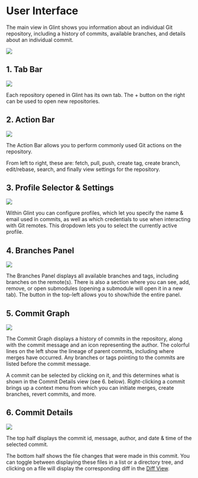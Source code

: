 # User Interface
The main view in Glint shows you information about an individual Git repository, including a history of commits, available branches, and details about an individual commit.

<img src="/assets/docs/user-interface-highlighted.png" class="fit-image">

## 1. Tab Bar
<img src="/assets/docs/ui-1.png" class="fit-image">

Each repository opened in Glint has its own tab. The + button on the right can be used to open new repositories.

## 2. Action Bar
<img src="/assets/docs/ui-2.png" class="fit-image">

The Action Bar allows you to perform commonly used Git actions on the repository.

From left to right, these are: fetch, pull, push, create tag, create branch, edit/rebase, search, and finally view settings for the repository.

## 3. Profile Selector & Settings
<img src="/assets/docs/ui-3.png" class="fit-image">

Within Glint you can configure profiles, which let you specify the name & email used in commits, as well as which credentials to use when interacting with Git remotes. This dropdown lets you to select the currently active profile.

## 4. Branches Panel
<img src="/assets/docs/ui-4.png" class="fit-image">

The Branches Panel displays all available branches and tags, including branches on the remote(s). There is also a section where you can see, add, remove, or open submodules (opening a submodule will open it in a new tab). The button in the top-left allows you to show/hide the entire panel.

## 5. Commit Graph
<img src="/assets/docs/ui-5.png" class="fit-image">

The Commit Graph displays a history of commits in the repository, along with the commit message and an icon representing the author. The colorful lines on the left show the lineage of parent commits, including where merges have occurred. Any branches or tags pointing to the commits are listed before the commit message.

A commit can be selected by clicking on it, and this determines what is shown in the Commit Details view (see 6. below). Right-clicking a commit brings up a context menu from which you can initiate merges, create branches, revert commits, and more.


## 6. Commit Details
<img src="/assets/docs/ui-6.png" class="fit-image">

The top half displays the commit id, message, author, and date & time of the selected commit.

The bottom half shows the file changes that were made in this commit. You can toggle between displaying these files in a list or a directory tree, and clicking on a file will display the corresponding diff in the [Diff View](/docs/user_interface-diff_view).
